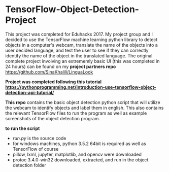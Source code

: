 # TensorFlow-Object-Detection-Project

This project was completed for Eduhacks 2017. My project group and I decided to use the TensorFlow machine learning python library to 
detect objects in a computer's webcam, translate the name of the objects into a user decided language, and test the user to see if they
can correctly identify the name of the object in the translated language. The original complete project involving an extrememly basic 
UI (this was completed in 24 hours) can be found on my **project partners repo** https://github.com/SinaKhalili/LinguaLook

**Project was completed following this tutorial https://pythonprogramming.net/introduction-use-tensorflow-object-detection-api-tutorial/**

**This repo** contains the basic object detection python script that will utilize the webcam to identify objects and label them in 
english. This also contains the relevant TensorFlow files to run the program as well as example screenshots of the object detection 
program.

**to run the script**
- *run.py* is the source code 
- for windows machines, python 3.5.2 64bit is required as well as TensorFlow of course 
- pillow, lxml, jupyter, matplotlib, and opencv were downloaded 
- protoc 3.4.0-win32 downloaded, extracted, and run in the object detection folder
